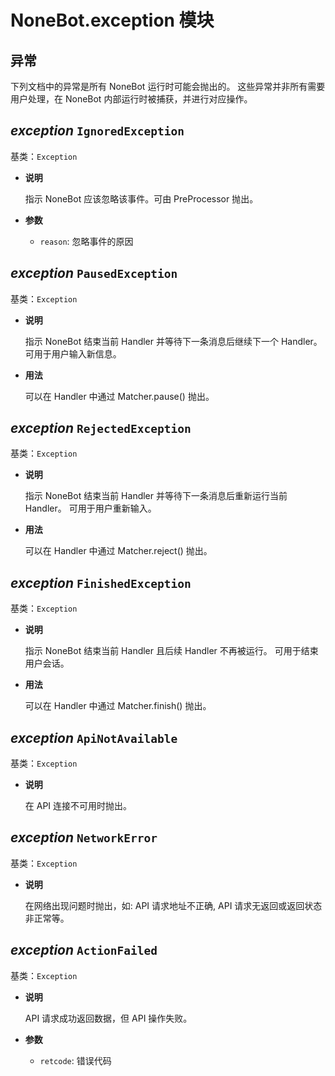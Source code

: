 # NoneBot.exception 模块

## 异常

下列文档中的异常是所有 NoneBot 运行时可能会抛出的。
这些异常并非所有需要用户处理，在 NoneBot 内部运行时被捕获，并进行对应操作。


## _exception_ `IgnoredException`

基类：`Exception`


* **说明**

    指示 NoneBot 应该忽略该事件。可由 PreProcessor 抛出。



* **参数**

    
    * `reason`: 忽略事件的原因



## _exception_ `PausedException`

基类：`Exception`


* **说明**

    指示 NoneBot 结束当前 Handler 并等待下一条消息后继续下一个 Handler。
    可用于用户输入新信息。



* **用法**

    可以在 Handler 中通过 Matcher.pause() 抛出。



## _exception_ `RejectedException`

基类：`Exception`


* **说明**

    指示 NoneBot 结束当前 Handler 并等待下一条消息后重新运行当前 Handler。
    可用于用户重新输入。



* **用法**

    可以在 Handler 中通过 Matcher.reject() 抛出。



## _exception_ `FinishedException`

基类：`Exception`


* **说明**

    指示 NoneBot 结束当前 Handler 且后续 Handler 不再被运行。
    可用于结束用户会话。



* **用法**

    可以在 Handler 中通过 Matcher.finish() 抛出。



## _exception_ `ApiNotAvailable`

基类：`Exception`


* **说明**

    在 API 连接不可用时抛出。



## _exception_ `NetworkError`

基类：`Exception`


* **说明**

    在网络出现问题时抛出，如: API 请求地址不正确, API 请求无返回或返回状态非正常等。



## _exception_ `ActionFailed`

基类：`Exception`


* **说明**

    API 请求成功返回数据，但 API 操作失败。



* **参数**

    
    * `retcode`: 错误代码
